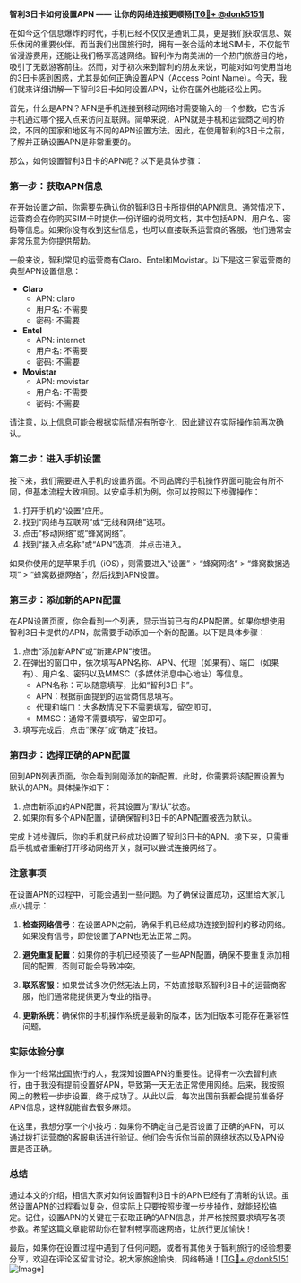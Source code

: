 **智利3日卡如何设置APN —— 让你的网络连接更顺畅[[TG💪+ @donk5151](https://t.me/s/donk5151)]**

在如今这个信息爆炸的时代，手机已经不仅仅是通讯工具，更是我们获取信息、娱乐休闲的重要伙伴。而当我们出国旅行时，拥有一张合适的本地SIM卡，不仅能节省漫游费用，还能让我们畅享高速网络。智利作为南美洲的一个热门旅游目的地，吸引了无数游客前往。然而，对于初次来到智利的朋友来说，可能对如何使用当地的3日卡感到困惑，尤其是如何正确设置APN（Access Point Name）。今天，我们就来详细讲解一下智利3日卡如何设置APN，让你在国外也能轻松上网。

首先，什么是APN？APN是手机连接到移动网络时需要输入的一个参数，它告诉手机通过哪个接入点来访问互联网。简单来说，APN就是手机和运营商之间的桥梁，不同的国家和地区有不同的APN设置方法。因此，在使用智利的3日卡之前，了解并正确设置APN是非常重要的。

那么，如何设置智利3日卡的APN呢？以下是具体步骤：

### 第一步：获取APN信息

在开始设置之前，你需要先确认你的智利3日卡所提供的APN信息。通常情况下，运营商会在你购买SIM卡时提供一份详细的说明文档，其中包括APN、用户名、密码等信息。如果你没有收到这些信息，也可以直接联系运营商的客服，他们通常会非常乐意为你提供帮助。

一般来说，智利常见的运营商有Claro、Entel和Movistar。以下是这三家运营商的典型APN设置信息：

- **Claro**
  - APN: claro
  - 用户名: 不需要
  - 密码: 不需要
- **Entel**
  - APN: internet
  - 用户名: 不需要
  - 密码: 不需要
- **Movistar**
  - APN: movistar
  - 用户名: 不需要
  - 密码: 不需要

请注意，以上信息可能会根据实际情况有所变化，因此建议在实际操作前再次确认。

### 第二步：进入手机设置

接下来，我们需要进入手机的设置界面。不同品牌的手机操作界面可能会有所不同，但基本流程大致相同。以安卓手机为例，你可以按照以下步骤操作：

1. 打开手机的“设置”应用。
2. 找到“网络与互联网”或“无线和网络”选项。
3. 点击“移动网络”或“蜂窝网络”。
4. 找到“接入点名称”或“APN”选项，并点击进入。

如果你使用的是苹果手机（iOS），则需要进入“设置” > “蜂窝网络” > “蜂窝数据选项” > “蜂窝数据网络”，然后找到APN设置。

### 第三步：添加新的APN配置

在APN设置页面，你会看到一个列表，显示当前已有的APN配置。如果你想使用智利3日卡提供的APN，就需要手动添加一个新的配置。以下是具体步骤：

1. 点击“添加新APN”或“新建APN”按钮。
2. 在弹出的窗口中，依次填写APN名称、APN、代理（如果有）、端口（如果有）、用户名、密码以及MMSC（多媒体消息中心地址）等信息。
   - APN名称：可以随意填写，比如“智利3日卡”。
   - APN：根据前面提到的运营商信息填写。
   - 代理和端口：大多数情况下不需要填写，留空即可。
   - MMSC：通常不需要填写，留空即可。
3. 填写完成后，点击“保存”或“确定”按钮。

### 第四步：选择正确的APN配置

回到APN列表页面，你会看到刚刚添加的新配置。此时，你需要将该配置设置为默认的APN。具体操作如下：

1. 点击新添加的APN配置，将其设置为“默认”状态。
2. 如果你有多个APN配置，请确保智利3日卡的APN配置被选为默认。

完成上述步骤后，你的手机就已经成功设置了智利3日卡的APN。接下来，只需重启手机或者重新打开移动网络开关，就可以尝试连接网络了。

### 注意事项

在设置APN的过程中，可能会遇到一些问题。为了确保设置成功，这里给大家几点小提示：

1. **检查网络信号**：在设置APN之前，确保手机已经成功连接到智利的移动网络。如果没有信号，即使设置了APN也无法正常上网。
   
2. **避免重复配置**：如果你的手机已经预装了一些APN配置，确保不要重复添加相同的配置，否则可能会导致冲突。

3. **联系客服**：如果尝试多次仍然无法上网，不妨直接联系智利3日卡的运营商客服，他们通常能提供更为专业的指导。

4. **更新系统**：确保你的手机操作系统是最新的版本，因为旧版本可能存在兼容性问题。

### 实际体验分享

作为一个经常出国旅行的人，我深知设置APN的重要性。记得有一次去智利旅行，由于我没有提前设置好APN，导致第一天无法正常使用网络。后来，我按照网上的教程一步步设置，终于成功了。从此以后，每次出国前我都会提前准备好APN信息，这样就能省去很多麻烦。

在这里，我想分享一个小技巧：如果你不确定自己是否设置了正确的APN，可以通过拨打运营商的客服电话进行验证。他们会告诉你当前的网络状态以及APN设置是否正确。

### 总结

通过本文的介绍，相信大家对如何设置智利3日卡的APN已经有了清晰的认识。虽然设置APN的过程看似复杂，但实际上只要按照步骤一步步操作，就能轻松搞定。记住，设置APN的关键在于获取正确的APN信息，并严格按照要求填写各项参数。希望这篇文章能帮助你在智利畅享高速网络，让旅行更加愉快！

最后，如果你在设置过程中遇到了任何问题，或者有其他关于智利旅行的经验想要分享，欢迎在评论区留言讨论。祝大家旅途愉快，网络畅通！[[TG💪+ @donk5151](https://t.me/s/donk5151) ![Image](https://i.postimg.cc/rwNCRYN7/Snipaste-2025-04-30-17-27-05.png)]